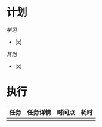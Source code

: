 # **计划**
*学习*
- [x] 

*其他*
- [x] 

# **执行**

| 任务  | 任务详情 | 时间点 | 耗时  |
| --- | ---- | --- | --- |
|     |      |     |     |

